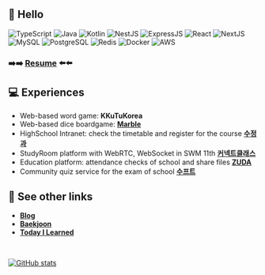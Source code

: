 ## 👋 Hello

![TypeScript](https://img.shields.io/badge/TypeScript-007ACC?logo=typescript&logoColor=white) ![Java](https://img.shields.io/badge/Java-ED8B00?logo=openjdk&logoColor=white) ![Kotlin](https://img.shields.io/badge/Kotlin-0095D5?logo=kotlin&logoColor=white) ![NestJS](https://img.shields.io/badge/Nestjs-E0234E?logo=nestjs&logoColor=white) ![ExpressJS](https://img.shields.io/badge/Expressjs-000000?logo=express&logoColor=white) ![React](https://img.shields.io/badge/React-20232A?logo=react&logoColor=61DAFB) ![NextJS](https://img.shields.io/badge/Nextjs-000000?logo=nextdotjs&logoColor=white) ![MySQL](	https://img.shields.io/badge/MySQL-005C84?logo=mysql&logoColor=white) ![PostgreSQL](https://img.shields.io/badge/PostgreSQL-316192?logo=postgresql&logoColor=white) ![Redis](https://img.shields.io/badge/Redis-%23DD0031.svg?logo=redis&logoColor=white) ![Docker](https://img.shields.io/badge/Docker-2CA5E0?logo=docker&logoColor=white) ![AWS](https://img.shields.io/badge/Amazon_AWS-FF9900?logo=amazonaws&logoColor=white)

### ➡️➡️ [Resume](https://daegyeo.me?utm_source=github&utm_medium=readme&utm_campaign=github_readme/) ⬅️⬅️

## 💻 Experiences

- Web-based word game: **KKuTuKorea**
- Web-based dice boardgame: **[Marble](https://github.com/SkyLightQP/marble/)**
- HighSchool Intranet: check the timetable and register for the course **[수정과](https://github.com/swjb-sinamon/)**
- StudyRoom platform with WebRTC, WebSocket in SWM 11th **[커넥트클래스](https://github.com/real-compacted-developer/connect-class/)**
- Education platform: attendance checks of school and share files **[ZUDA](https://github.com/zzuda/)**
- Community quiz service for the exam of school **[수프트](https://github.com/swsuft/)**

## 🔗 See other links
- **[Blog](https://blog.daegyeo.me/)**
- **[Baekjoon](https://www.acmicpc.net/user/combbm/)**
- **[Today I Learned](https://til.skylightqp.kr/)**

<br>

[![GitHub stats](https://github-readme-stats.vercel.app/api?username=SkyLightQP&hide=contribs)](https://github.com/SkyLightQP/)
